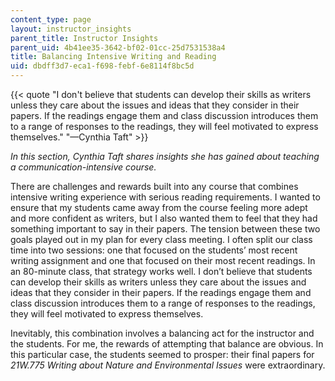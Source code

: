 ```yaml
---
content_type: page
layout: instructor_insights
parent_title: Instructor Insights
parent_uid: 4b41ee35-3642-bf02-01cc-25d7531538a4
title: Balancing Intensive Writing and Reading
uid: dbdff3d7-eca1-f698-febf-6e8114f8bc5d
---
```


{{< quote "I don't believe that students can develop their skills as writers unless they care about the issues and ideas that they consider in their papers. If the readings engage them and class discussion introduces them to a range of responses to the readings, they will feel motivated to express themselves." "—Cynthia Taft" >}}

_In this section, Cynthia Taft shares insights she has gained about teaching a communication-intensive course._

There are challenges and rewards built into any course that combines intensive writing experience with serious reading requirements. I wanted to ensure that my students came away from the course feeling more adept and more confident as writers, but I also wanted them to feel that they had something important to say in their papers. The tension between these two goals played out in my plan for every class meeting. I often split our class time into two sessions: one that focused on the students’ most recent writing assignment and one that focused on their most recent readings. In an 80-minute class, that strategy works well. I don’t believe that students can develop their skills as writers unless they care about the issues and ideas that they consider in their papers. If the readings engage them and class discussion introduces them to a range of responses to the readings, they will feel motivated to express themselves.

Inevitably, this combination involves a balancing act for the instructor and the students. For me, the rewards of attempting that balance are obvious. In this particular case, the students seemed to prosper: their final papers for _21W.775 Writing about Nature and Environmental Issues_ were extraordinary.